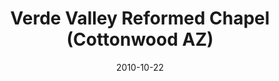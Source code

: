 ---
date: &id001 2010-10-22
end_date: null
location:
  address: 4855 E. Broken Saddle Dr.
  city: Cottonwood
  state: AZ
minister:
- end: null
  name: Brian D. Chang
  start: 2011-01-01
  type: Organizing Pastor
ministers:
- Brian D. Chang
name: Verde Valley Reformed Chapel
names: null
origination_date: *id001
raw_data: "AZ\nCottonwood\nVerde Valley Reformed Chapel  (October 22, 2010\u2013 )\n\
  4855 E. Broken Saddle Dr.\nOrg. Pastor: Brian D. Chang, 2011\u2013"
received_from: null
states:
- AZ
status:
  active: true
  end_date: null
  reason: null
  received_from: null
  withdrawal_to: null
title: Verde Valley Reformed Chapel (Cottonwood AZ)
year_established:
- 2010

---